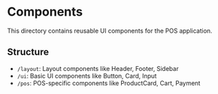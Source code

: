 # Components

This directory contains reusable UI components for the POS application.

## Structure

- `/layout`: Layout components like Header, Footer, Sidebar
- `/ui`: Basic UI components like Button, Card, Input
- `/pos`: POS-specific components like ProductCard, Cart, Payment